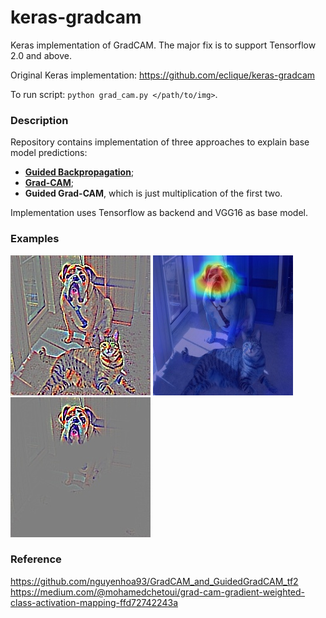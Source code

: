 # keras-gradcam
Keras implementation of GradCAM. The major fix is to support Tensorflow 2.0 and above. 

Original Keras implementation: https://github.com/eclique/keras-gradcam



To run script: `python grad_cam.py </path/to/img>`.


### Description
Repository contains implementation of three approaches to explain base model predictions:
- [**Guided Backpropagation**](https://arxiv.org/abs/1412.6806);
- [**Grad-CAM**](https://arxiv.org/abs/1610.02391);
- **Guided Grad-CAM**, which is just multiplication of the first two.

Implementation uses Tensorflow as backend and VGG16 as base model.

### Examples
![](guided_backprop.jpg)
![](gradcam.jpg)
![](guided_gradcam.jpg)



### Reference
https://github.com/nguyenhoa93/GradCAM_and_GuidedGradCAM_tf2
https://medium.com/@mohamedchetoui/grad-cam-gradient-weighted-class-activation-mapping-ffd72742243a
